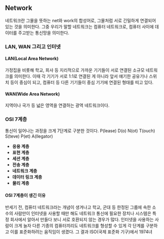 ## Network
네트워크란 그물을 뜻하는 net와 work의 합성어로, 그물처럼 서로 긴밀하게 연결되어 있는 것을 의미한다.
그중 우리가 말할 네트워크는 컴퓨터 네트워크로, 컴퓨터 사이에 데이터를 주고받는 통신망을 의미한다.
### LAN, WAN 그리고 인터넷
#### LAN(Local Area Network)
가정집을 비롯해 학교, 회사 등 지리적으로 가까운 기기들이 서로 연결된 소규모 네트워크를 의미한다.
이때 각 기기가 서로 1:1로 연결된 게 아니라 앞서 얘기한 공유기나 스위치 등이 중심이 되고, 컴퓨터 등 다른 기기들이 중심 기기에 연결된 형태를 띠고 있다.
#### WAN(Wide Area Network)
지역이나 국가 등 넓은 영역을 연결하는 광역 네트워크이다.
### OSI 7계층
통신이 일어나는 과정을 크게 7단계로 구분한 것이다.
P(lease) D(o) N(ot) T(ouch) S(teve) P(et) A(llegator)

- **응용 계층**
- **표현 계층**
- **세션 계층**
- **전송 계층**
- **네트워크 계층**
- **데이터 링크 계층**
- **물리 계층**

#### OSI 7계층이 생긴 이유
반세기 전, 컴퓨터 네트워크라는 개념이 생겨나고 학교, 군대 등 한정된 그룹에 속한 소수의 사람만이 인터넷을 사용할 때만 해도 네트워크 통신에 필요한 장치나 시스템은 특정 회사에서 알아서 만들다 보니 서로 호환되지 않는 경우가 많다.
인터넷을 사용하는 사람이 크게 늘자 다른 기종의 컴퓨터끼리도 네트워크를 형성할 수 있게 각 단계를 구분하고 이를 표준화하려는 움직임이 생겼다.
그 결과 ISO(국제 표준화 기구)에서 1974녀
